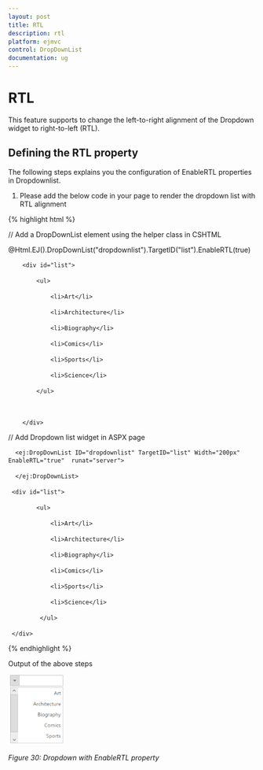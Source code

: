 ```yaml
---
layout: post
title: RTL
description: rtl
platform: ejmvc
control: DropDownList
documentation: ug
---
```


# RTL

This feature supports to change the left-to-right alignment of the Dropdown widget to right-to-left (RTL). 

## Defining the RTL property

The following steps explains you the configuration of EnableRTL properties in Dropdownlist.

1. Please add the below code in your page to render the dropdown list with RTL alignment



{% highlight html %}

// Add a DropDownList element using the helper class in CSHTML



@Html.EJ().DropDownList("dropdownlist").TargetID("list").EnableRTL(true) 

        <div id="list">

            <ul>

                <li>Art</li>

                <li>Architecture</li>

                <li>Biography</li>

                <li>Comics</li>

                <li>Sports</li>

                <li>Science</li>

            </ul>



        </div>




// Add Dropdown list widget in ASPX page



<div class="control">

      <ej:DropDownList ID="dropdownlist" TargetID="list" Width="200px" EnableRTL="true"  runat="server">

      </ej:DropDownList>

     <div id="list">

            <ul>

                <li>Art</li>

                <li>Architecture</li>

                <li>Biography</li>

                <li>Comics</li>

                <li>Sports</li>

                <li>Science</li>

             </ul>

     </div>

</div>    

{% endhighlight %}

Output of the above steps


![](RTL_images/RTL_img1.png)



_Figure 30: Dropdown with EnableRTL property_  

